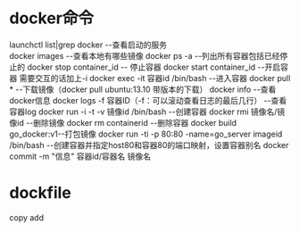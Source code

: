 # docker命令
launchctl list|grep docker --查看启动的服务  
docker images --查看本地有哪些镜像
docker ps -a  --列出所有容器包括已经停止的
docker stop container_id -- 停止容器
docker start container_id --开启容器 需要交互的话加上-i
docker exec -it 容器id /bin/bash --进入容器
docker pull * --下载镜像（docker pull ubuntu:13.10 带版本的下载）
docker info --查看docker信息
docker logs -f 容器ID（-f：可以滚动查看日志的最后几行） --查看容器log
docker run -i -t -v 镜像id /bin/bash --创建容器
docker rmi 镜像名/镜像id --删除镜像
docker rm containerid --删除容器
docker build go_docker:v1--打包镜像
docker run -ti -p 80:80 -name=go_server imageid /bin/bash --创建容器并指定host80和容器80的端口映射，设置容器别名
docker commit -m "信息" 容器id/容器名 镜像名
# dockfile
copy 
add